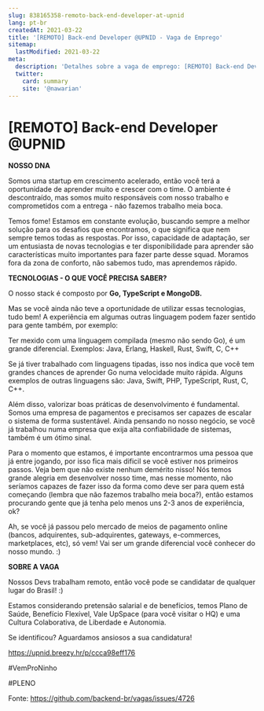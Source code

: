 ```yaml
---
slug: 838165358-remoto-back-end-developer-at-upnid
lang: pt-br
createdAt: 2021-03-22
title: '[REMOTO] Back-end Developer @UPNID - Vaga de Emprego'
sitemap:
  lastModified: 2021-03-22
meta:
  description: 'Detalhes sobre a vaga de emprego: [REMOTO] Back-end Developer @UPNID'
  twitter:
    card: summary
    site: '@nawarian'
---
```


# [REMOTO] Back-end Developer @UPNID

**NOSSO DNA**

Somos uma startup em crescimento acelerado, então você terá a oportunidade de aprender muito e crescer com o time. O ambiente é descontraído, mas somos muito responsáveis com nosso trabalho e comprometidos com a entrega - não fazemos trabalho meia boca.

Temos fome! Estamos em constante evolução, buscando sempre a melhor solução para os desafios que encontramos, o que significa que nem sempre temos todas as respostas. Por isso, capacidade de adaptação, ser um entusiasta de novas tecnologias e ter disponibilidade para aprender são características muito importantes para fazer parte desse squad. Moramos fora da zona de conforto, não sabemos tudo, mas aprendemos rápido.

**TECNOLOGIAS - O QUE VOCÊ PRECISA SABER?**

O nosso stack é composto por **Go, TypeScript e MongoDB.**

Mas se você ainda não teve a oportunidade de utilizar essas tecnologias, tudo bem! A experiência em algumas outras linguagem podem fazer sentido para gente também, por exemplo:

Ter mexido com uma linguagem compilada (mesmo não sendo Go), é um grande diferencial. Exemplos: Java, Erlang, Haskell, Rust, Swift, C, C++

Se já tiver trabalhado com linguagens tipadas, isso nos indica que você tem grandes chances de aprender Go numa velocidade muito rápida. Alguns exemplos de outras linguagens são: Java, Swift, PHP, TypeScript, Rust, C, C++.

Além disso, valorizar boas práticas de desenvolvimento é fundamental. Somos uma empresa de pagamentos e precisamos ser capazes de escalar o sistema de forma sustentável. Ainda pensando no nosso negócio, se você já trabalhou numa empresa que exija alta confiabilidade de sistemas, também é um ótimo sinal.

Para o momento que estamos, é importante encontrarmos uma pessoa que já entre jogando, por isso fica mais dificil se você estiver nos primeiros passos. Veja bem que não existe nenhum demérito nisso! Nós temos grande alegria em desenvolver nosso time, mas nesse momento, não seríamos capazes de fazer isso da forma como deve ser para quem está começando (lembra que não fazemos trabalho meia boca?), então estamos procurando gente que já tenha pelo menos uns 2-3 anos de experiência, ok?

Ah, se você já passou pelo mercado de meios de pagamento online (bancos, adquirentes, sub-adquirentes, gateways, e-commerces, marketplaces, etc), só vem! Vai ser um grande diferencial você conhecer do nosso mundo. :)

**SOBRE A VAGA**

Nossos Devs trabalham remoto, então você pode se candidatar de qualquer lugar do Brasil! :)

Estamos considerando pretensão salarial e de benefícios, temos Plano de Saúde, Benefício Flexível, Vale UpSpace (para você visitar o HQ) e uma Cultura Colaborativa, de Liberdade e Autonomia.

Se identificou? Aguardamos ansiosos a sua candidatura!

https://upnid.breezy.hr/p/ccca98eff176

#VemProNinho

#PLENO

Fonte: https://github.com/backend-br/vagas/issues/4726